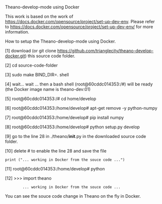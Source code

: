 
Theano-develop-mode using Docker

This work is based on the work of https://docs.docker.com/opensource/project/set-up-dev-env.
Please refer to https://docs.docker.com/opensource/project/set-up-dev-env/ for more information.


How to setup the Theano-develop-mode using Docker.

[1] download (or git clone https://github.com/trianglecity/theano-develop-docker.git) this source code folder.

[2] cd source-code-folder

[3] sudo make BIND_DIR=. shell

[4] wait... wait ... then a bash shell (root@60cddc014353:/#) will be ready (the Docker image name is theano-dev:01)

[5]  root@60cddc014353:/# cd home/develop

[6]  root@60cddc014353:/home/develop# apt-get remove -y python-numpy

[7]  root@60cddc014353:/home/develop# pip install numpy

[8]  root@60cddc014353:/home/develop# python setup.py develop

[9] go to the line 28 in ./theano/__init__.py in the downloaded source code folder.

[10] delete # to enable the line 28 and save the file
 
	print ("... working in Docker from the souce code ...")

[11] root@60cddc014353:/home/develop# python

[12] >>> import theano

			... working in Docker from the souce code ...

You can see the souce code change in Theano on the fly in Docker.


